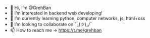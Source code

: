 - 👋 Hi, I’m @GrehBan
- 👀 I’m interested in backend web developing!
- 🌱 I’m currently learning python, computer networks, js, html+css
- 💞️ I’m looking to collaborate on ¯\_(ツ)_/¯
- 📫 How to reach me -> https://t.me/grehban

<!---
GrehBan/GrehBan is a ✨ special ✨ repository because its `README.md` (this file) appears on your GitHub profile.
You can click the Preview link to take a look at your changes.
--->
